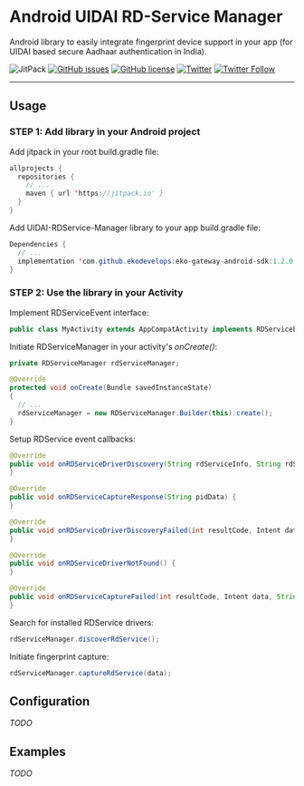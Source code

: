 # Android UIDAI RD-Service Manager
Android library to easily integrate fingerprint device support in your app (for UIDAI based secure Aadhaar authentication in India).

<img alt="JitPack" src="https://img.shields.io/jitpack/v/github/ekoindia/android-uidai-rdservice-manager"></a>
<a href="https://github.com/ekoindia/android-uidai-rdservice-manager/issues">![GitHub issues](https://img.shields.io/github/issues/ekoindia/android-uidai-rdservice-manager)</a>
<a href="https://github.com/ekoindia/android-uidai-rdservice-manager/blob/master/LICENSE">![GitHub license](https://img.shields.io/github/license/ekoindia/android-uidai-rdservice-manager)</a>
<a href="https://twitter.com/intent/tweet?text=Wow:&url=https%3A%2F%2Fgithub.com%2Fekoindia%2Fandroid-uidai-rdservice-manager" target="_blank"><img alt="Twitter" src="https://img.shields.io/twitter/url?style=social&url=https%3A%2F%2Fgithub.com%2Fekoindia%2Fandroid-uidai-rdservice-manager"></a>
<a href="https://twitter.com/intent/follow?screen_name=ekospeaks" target="_blank">![Twitter Follow](https://img.shields.io/twitter/follow/ekospeaks?label=Follow&style=social)</a>

---

## Usage

### STEP 1: Add library in your Android project

Add jitpack in your root build.gradle file:
```java
allprojects {
  repositories {
    // ...
    maven { url 'https://jitpack.io' }
  }
}
```

Add UIDAI-RDService-Manager library to your app build.gradle file:
```java
Dependencies {
  // ...
  implementation 'com.github.ekodevelops:eko-gateway-android-sdk:1.2.0'
}
```

### STEP 2: Use the library in your Activity

Implement RDServiceEvent interface:
```java
public class MyActivity extends AppCompatActivity implements RDServiceEvents
```

Initiate RDServiceManager in your activity's _onCreate()_:
```java
private RDServiceManager rdServiceManager;

@Override
protected void onCreate(Bundle savedInstanceState)
{
  // ...
  rdServiceManager = new RDServiceManager.Builder(this).create();
}
```

Setup RDService event callbacks:
```java
@Override
public void onRDServiceDriverDiscovery(String rdServiceInfo, String rdServicePackage) {
}

@Override
public void onRDServiceCaptureResponse(String pidData) {
}

@Override
public void onRDServiceDriverDiscoveryFailed(int resultCode, Intent data, String pkg, String reason) { reason);
}

@Override
public void onRDServiceDriverNotFound() {
}

@Override
public void onRDServiceCaptureFailed(int resultCode, Intent data, String pkg) {
}
```

Search for installed RDService drivers:
```java
rdServiceManager.discoverRdService();
```

Initiate fingerprint capture:
```java
rdServiceManager.captureRdService(data);
```

## Configuration
_TODO_

## Examples
_TODO_
